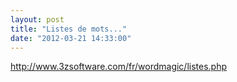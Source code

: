 ```yaml
---
layout: post
title: "Listes de mots..."
date: "2012-03-21 14:33:00"
---
```

http://www.3zsoftware.com/fr/wordmagic/listes.php
